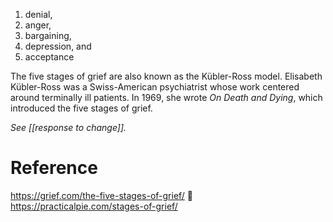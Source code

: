 1. denial, 
2. anger, 
3. bargaining, 
4. depression, and 
5. acceptance

The five stages of grief are also known as the Kübler-Ross model. Elisabeth Kübler-Ross was a Swiss-American psychiatrist whose work centered around terminally ill patients. In 1969, she wrote _On Death and Dying_, which introduced the five stages of grief.

*See [[response to change]].* 

# Reference
https://grief.com/the-five-stages-of-grief/
🔗 https://practicalpie.com/stages-of-grief/